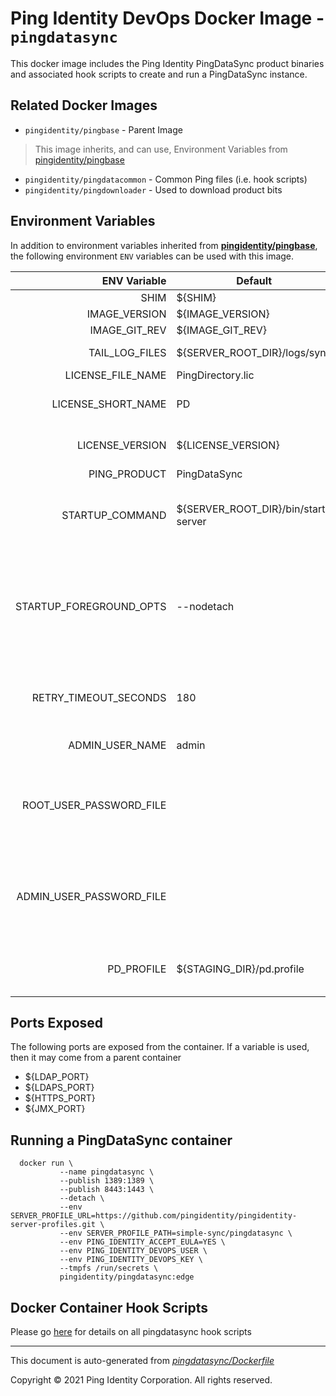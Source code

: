 
# Ping Identity DevOps Docker Image - `pingdatasync`

This docker image includes the Ping Identity PingDataSync product binaries
and associated hook scripts to create and run a PingDataSync instance.

## Related Docker Images
- `pingidentity/pingbase` - Parent Image
> This image inherits, and can use, Environment Variables from [pingidentity/pingbase](https://devops.pingidentity.com/docker-images/pingbase/)
- `pingidentity/pingdatacommon` - Common Ping files (i.e. hook scripts)
- `pingidentity/pingdownloader` - Used to download product bits


## Environment Variables
In addition to environment variables inherited from **[pingidentity/pingbase](https://devops.pingidentity.com/docker-images/pingbase/)**,
the following environment `ENV` variables can be used with
this image.

| ENV Variable  | Default     | Description
| ------------: | ----------- | ---------------------------------
| SHIM  | ${SHIM}  |  |
| IMAGE_VERSION  | ${IMAGE_VERSION}  |  |
| IMAGE_GIT_REV  | ${IMAGE_GIT_REV}  |  |
| TAIL_LOG_FILES  | ${SERVER_ROOT_DIR}/logs/sync  | Files tailed once container has started  |
| LICENSE_FILE_NAME  | PingDirectory.lic  | Name of license file  |
| LICENSE_SHORT_NAME  | PD  | Short name used when retrieving license from License Server  |
| LICENSE_VERSION  | ${LICENSE_VERSION}  | Version used when retrieving license from License Server  |
| PING_PRODUCT  | PingDataSync  | Ping product name  |
| STARTUP_COMMAND  | ${SERVER_ROOT_DIR}/bin/start-server  | The command that the entrypoint will execute in the foreground to instantiate the container  |
| STARTUP_FOREGROUND_OPTS  | --nodetach  | The command-line options to provide to the the startup command when the container starts with the server in the foreground. This is the normal start flow for the container  |
| RETRY_TIMEOUT_SECONDS  | 180  | The default retry timeout in seconds for manage-topology and remove-defunct-server  |
| ADMIN_USER_NAME  | admin  | Failover administrative user  |
| ROOT_USER_PASSWORD_FILE  |   | Location of file with the root user password (i.e. cn=directory manager). Defaults to /SECRETS_DIR/root-user-password  |
| ADMIN_USER_PASSWORD_FILE  |   | Location of file with the admin password, used as the password replication admin Defaults to /SECRETS_DIR/admin-user-password  |
| PD_PROFILE  | ${STAGING_DIR}/pd.profile  | Directory for the profile used by the PingData manage-profile tool  |

## Ports Exposed

The following ports are exposed from the container.  If a variable is
used, then it may come from a parent container

- ${LDAP_PORT}
- ${LDAPS_PORT}
- ${HTTPS_PORT}
- ${JMX_PORT}

## Running a PingDataSync container
```
  docker run \
           --name pingdatasync \
           --publish 1389:1389 \
           --publish 8443:1443 \
           --detach \
           --env SERVER_PROFILE_URL=https://github.com/pingidentity/pingidentity-server-profiles.git \
           --env SERVER_PROFILE_PATH=simple-sync/pingdatasync \
           --env PING_IDENTITY_ACCEPT_EULA=YES \
           --env PING_IDENTITY_DEVOPS_USER \
           --env PING_IDENTITY_DEVOPS_KEY \
           --tmpfs /run/secrets \
           pingidentity/pingdatasync:edge
```

## Docker Container Hook Scripts

Please go [here](https://github.com/pingidentity/pingidentity-devops-getting-started/tree/master/docs/docker-images/pingdatasync/hooks/README.md) for details on all pingdatasync hook scripts

---
This document is auto-generated from _[pingdatasync/Dockerfile](https://github.com/pingidentity/pingidentity-docker-builds/blob/master/pingdatasync/Dockerfile)_

Copyright © 2021 Ping Identity Corporation. All rights reserved.
